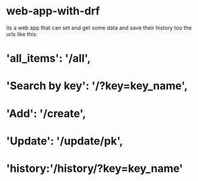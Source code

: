 # web-app-with-drf
its a web app that can set and get some data and save their history too
the urls like this:
#          'all_items': '/all', 
#         'Search by key': '/?key=key_name',
#         
#         'Add': '/create',
#         'Update': '/update/pk',
#         'history:'/history/?key=key_name'  

